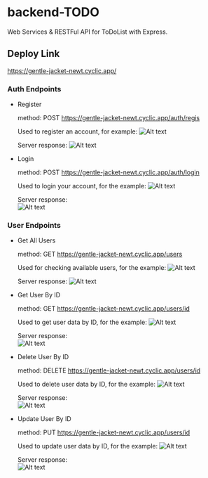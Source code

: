 # backend-TODO

Web Services & RESTFul API for ToDoList with Express.

## Deploy Link

https://gentle-jacket-newt.cyclic.app/

### Auth Endpoints

* Register

    method: POST 
    https://gentle-jacket-newt.cyclic.app/auth/regis

    Used to register an account, for example:
    ![Alt text](img/image-auth-regis.png)

    Server response:
    ![Alt text](img/image-regis-messages.png)


* Login

    method: POST
    https://gentle-jacket-newt.cyclic.app/auth/login

    Used to login your account, for the example:
    ![Alt text](img/image-auth-regis.png)

    Server response: <br />
    ![Alt text](img/image-login-messages.png)

### User Endpoints

* Get All Users

    method: GET
    https://gentle-jacket-newt.cyclic.app/users

    Used for checking available users, for the example:
    ![Alt text](img/image-users-get.png)

    Server response:
    ![Alt text](img/image-usersGET-response.png)

* Get User By ID

    method: GET
    https://gentle-jacket-newt.cyclic.app/users/id

    Used to get user data by ID, for the example:
    ![Alt text](img/image-usersGET-response.png)

    Server response: <br />
    ![Alt text](img/image-responsUser3.png)

* Delete User By ID

    method: DELETE
    https://gentle-jacket-newt.cyclic.app/users/id

    Used to delete user data by ID, for the example:
    ![Alt text](img/image-delete.png)

    Server response: <br />
    ![Alt text](img/image-responsDelete.png)

* Update User By ID

    method: PUT
    https://gentle-jacket-newt.cyclic.app/users/id

    Used to update user data by ID, for the example:
    ![Alt text](img/image-UpdatePUT.png)

    Server response: <br />
    ![Alt text](img/image-responseUPDATE.png)
